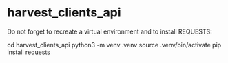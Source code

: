 # harvest_clients_api

Do not forget to recreate a virtual environment and to install REQUESTS:

cd harvest_clients_api
python3 -m venv .venv 
source .venv/bin/activate
pip install requests  